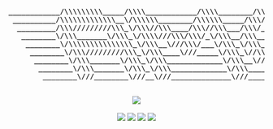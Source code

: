 <div align="center"><b><pre>
____________/\\\\\\\\\_____/\\\\____________/\\\\________/\\\\\\\\\_______        
 __________/\\\\\\\\\\\\\__\/\\\\\\________/\\\\\\_____/\\\////////________       
  _________/\\\/////////\\\_\/\\\//\\\____/\\\//\\\___/\\\/_________________      
   ________\/\\\_______\/\\\_\/\\\\///\\\/\\\/_\/\\\__/\\\___________________     
    ________\/\\\\\\\\\\\\\\\_\/\\\__\///\\\/___\/\\\_\/\\\___________________    
     ________\/\\\/////////\\\_\/\\\____\///_____\/\\\_\//\\\__________________   
      ________\/\\\_______\/\\\_\/\\\_____________\/\\\__\///\\\________________  
       ________\/\\\_______\/\\\_\/\\\_____________\/\\\____\////\\\\\\\\\_______ 
        ________\///________\///__\///______________\///________\/////////________
</pre></b></div>

<br>

<div align="center">
  <a href="https://skillicons.dev">
   <img src="https://skillicons.dev/icons?i=java,c,python,mysql,js,bash,html,css,linux,raspberrypi"/>
  </a>
</div>

<br>

<div align="center">
 <a href="https://leetcode.com/u/amchisa/" target="_blank"><img src="https://img.shields.io/badge/-amchisa-F89F1B?style=flat&logo=Leetcode&logoColor=white"/></a>
 <img src="https://img.shields.io/badge/takisyummy-5865F2?style=flat&logo=Discord&logoColor=white"/>
 <a href="mailto:chisa.alexander@gmail.com" target="_blank"><img src="https://img.shields.io/badge/-chisa.alexander@gmail.com-D14836?style=flat&logo=Gmail&logoColor=white"/></a>
 <a href="https://www.linkedin.com/in/alex-c-b4536328a/" target="_blank"><img src="https://img.shields.io/badge/-LinkedIn%20|%20Alex%20Chisa-0077B5?style=flat&logo=Linkedin&logoColor=white"/></a>
</div>
